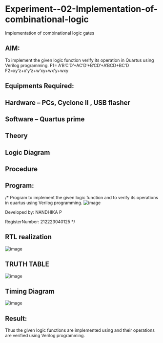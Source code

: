 # Experiment--02-Implementation-of-combinational-logic
Implementation of combinational logic gates
 
## AIM:
To implement the given logic function verify its operation in Quartus using Verilog programming.
 F1= A’B’C’D’+AC’D’+B’CD’+A’BCD+BC’D
F2=xy’z+x’y’z+w’xy+wx’y+wxy
 
 
 
## Equipments Required:
## Hardware – PCs, Cyclone II , USB flasher
## Software – Quartus prime


## Theory
 

## Logic Diagram
## Procedure
## Program:
/*
Program to implement the given logic function and to verify its operations in quartus using Verilog programming.
![image](https://github.com/Nandhika05/Experiment--02-Implementation-of-combinational-logic-/assets/154419402/59ce5074-8693-4928-ad10-eef1f338ead5)


Developed by: NANDHIKA P

RegisterNumber:  212223040125
*/

## RTL realization
![image](https://github.com/Nandhika05/Experiment--02-Implementation-of-combinational-logic-/assets/154419402/8382358d-463f-46d2-88eb-89085e7a4d37)

## TRUTH TABLE 
![image](https://github.com/Nandhika05/Experiment--02-Implementation-of-combinational-logic-/assets/154419402/b5ccce90-97ed-4ee7-9b5c-5fd089cbce45)

## Timing Diagram
![image](https://github.com/Nandhika05/Experiment--02-Implementation-of-combinational-logic-/assets/154419402/2799ae25-410a-43da-a3b2-835f344d6e71)

## Result:
Thus the given logic functions are implemented using  and their operations are verified using Verilog programming.
